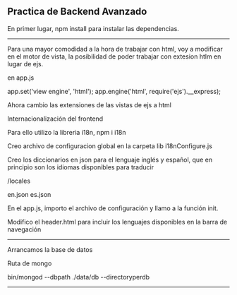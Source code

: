 ## Practica de Backend Avanzado

En primer lugar, npm install para instalar las dependencias.

--------

Para una mayor comodidad a la hora de trabajar con html, voy a modificar en el motor de vista, la posibilidad de poder trabajar con extesion htlm en lugar de ejs.

en app.js

app.set('view engine', 'html');
app.engine('html', require('ejs').__express);

Ahora cambio las extensiones de las vistas de ejs a html


Internacionalización del frontend

Para ello utilizo la libreria i18n, npm i i18n

Creo archivo de configuracion global en la carpeta lib
i18nConfigure.js

Creo los diccionarios en json para el lenguaje inglés y español, que en principio son los idiomas disponibles para traducir

/locales

en.json
es.json

En el app.js, importo el archivo de configuración y llamo a la función init.

Modifico el header.html para incluir los lenguajes disponibles en la barra de navegación

---------

Arrancamos la base de datos

Ruta de mongo

bin/mongod --dbpath ./data/db --directoryperdb

---------